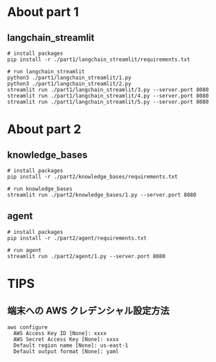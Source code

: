 # About part 1

## langchain_streamlit

```shell
# install packages
pip install -r ./part1/langchain_streamlit/requirements.txt

# run langchain_streamlit
python3 ./part1/langchain_streamlit/1.py
python3 ./part1/langchain_streamlit/2.py
streamlit run ./part1/langchain_streamlit/3.py --server.port 8080
streamlit run ./part1/langchain_streamlit/4.py --server.port 8080
streamlit run ./part1/langchain_streamlit/5.py --server.port 8080
```

# About part 2

## knowledge_bases

```shell
# install packages
pip install -r ./part2/knowledge_bases/requirements.txt

# run knowledge_bases
streamlit run ./part2/knowledge_bases/1.py --server.port 8080
```

## agent

```shell
# install packages
pip install -r ./part2/agent/requirements.txt

# run agent
streamlit run ./part2/agent/1.py --server.port 8080
```

# TIPS

## 端末への AWS クレデンシャル設定方法

```shell
aws configure
  AWS Access Key ID [None]: xxxx
  AWS Secret Access Key [None]: xxxx
  Default region name [None]: us-east-1
  Default output format [None]: yaml
```
